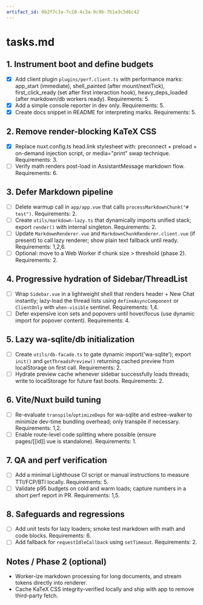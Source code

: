 ```yaml
---
artifact_id: 0b2f7c3a-7c10-4c3a-9c9b-7b1a3c3d6c42
---
```


# tasks.md

## 1. Instrument boot and define budgets

- [x] Add client plugin `plugins/perf.client.ts` with performance marks: app_start (immediate), shell_painted (after mount/nextTick), first_click_ready (set after first interaction hook), heavy_deps_loaded (after markdown/db workers ready). Requirements: 5.
- [x] Add a simple console reporter in dev only. Requirements: 5.
- [x] Create docs snippet in README for interpreting marks. Requirements: 5.

## 2. Remove render-blocking KaTeX CSS

- [x] Replace nuxt.config.ts head.link stylesheet with: preconnect + preload + on-demand injection script, or media="print" swap technique. Requirements: 3.
- [ ] Verify math renders post-load in AssistantMessage markdown flow. Requirements: 6.

## 3. Defer Markdown pipeline

- [ ] Delete warmup call in `app/app.vue` that calls `processMarkdownChunk("# test")`. Requirements: 2.
- [ ] Create `utils/markdown-lazy.ts` that dynamically imports unified stack; export `render()` with internal singleton. Requirements: 2.
- [ ] Update `MarkdownRenderer.vue` and `MarkdownChunkRenderer.client.vue` (if present) to call lazy renderer; show plain text fallback until ready. Requirements: 1,2,6.
- [ ] Optional: move to a Web Worker if chunk size > threshold (phase 2). Requirements: 2.

## 4. Progressive hydration of Sidebar/ThreadList

- [ ] Wrap `Sidebar.vue` in a lightweight shell that renders header + New Chat instantly; lazy-load the thread lists using `defineAsyncComponent` or `ClientOnly` with `when-visible` sentinel. Requirements: 1,4.
- [ ] Defer expensive icon sets and popovers until hover/focus (use dynamic import for popover content). Requirements: 4.

## 5. Lazy wa-sqlite/db initialization

- [ ] Create `utils/db-facade.ts` to gate dynamic import('wa-sqlite'); export `init()` and `getThreadsPreview()` returning cached preview from localStorage on first call. Requirements: 2.
- [ ] Hydrate preview cache whenever sidebar successfully loads threads; write to localStorage for future fast boots. Requirements: 2.

## 6. Vite/Nuxt build tuning

- [ ] Re-evaluate `transpile`/`optimizeDeps` for wa-sqlite and estree-walker to minimize dev-time bundling overhead; only transpile if necessary. Requirements: 1,2.
- [ ] Enable route-level code splitting where possible (ensure pages/[[id]].vue is standalone). Requirements: 1.

## 7. QA and perf verification

- [ ] Add a minimal Lighthouse CI script or manual instructions to measure TTI/FCP/BTI locally. Requirements: 5.
- [ ] Validate p95 budgets on cold and warm loads; capture numbers in a short perf report in PR. Requirements: 1,5.

## 8. Safeguards and regressions

- [ ] Add unit tests for lazy loaders; smoke test markdown with math and code blocks. Requirements: 6.
- [ ] Add fallback for `requestIdleCallback` using `setTimeout`. Requirements: 2.

## Notes / Phase 2 (optional)

- Worker-ize markdown processing for long documents, and stream tokens directly into renderer.
- Cache KaTeX CSS integrity-verified locally and ship with app to remove third-party fetch.
